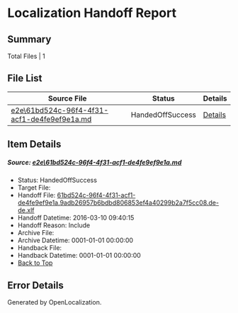 # <a name='report-top'></a> Localization Handoff Report

## Summary
 Total Files | 1

## File List
 Source File | Status | Details 
 ----------- | ------ | ------- 
 [e2e\61bd524c-96f4-4f31-acf1-de4fe9ef9e1a.md](https://github.com/OpenLocalizationTest/oltest/blob/85efb8809d19c22f73bc731728c1e9b81bbdaf51/e2e/61bd524c-96f4-4f31-acf1-de4fe9ef9e1a.md) | HandedOffSuccess | [Details](#06bff9b83ff79bc62547a0d92b110a06caa69fbd1)

## Item Details
##### <a name='06bff9b83ff79bc62547a0d92b110a06caa69fbd1'></a> Source: [e2e\61bd524c-96f4-4f31-acf1-de4fe9ef9e1a.md](https://github.com/OpenLocalizationTest/oltest/blob/85efb8809d19c22f73bc731728c1e9b81bbdaf51/e2e/61bd524c-96f4-4f31-acf1-de4fe9ef9e1a.md)
* Status: HandedOffSuccess
* Target File: 
* Handoff File: [61bd524c-96f4-4f31-acf1-de4fe9ef9e1a.9adb26957b6bdbd806853ef4a40299b2a7f5cc08.de-de.xlf](https://github.com/OpenLocalizationTestOrg/olhandoff/blob/ea7483057b982d2de7e0d67735c8ee424e6cd724/ol-handoff/OpenLocalizationTestOrg/oltest.de-de/xinjiang/ht/61bd524c-96f4-4f31-acf1-de4fe9ef9e1a.9adb26957b6bdbd806853ef4a40299b2a7f5cc08.de-de.xlf)
* Handoff Datetime: 2016-03-10 09:40:15
* Handoff Reason: Include
* Archive File: 
* Archive Datetime: 0001-01-01 00:00:00
* Handback File: 
* Handback Datetime: 0001-01-01 00:00:00
* [Back to Top](#report-top)


## Error Details

Generated by OpenLocalization.
